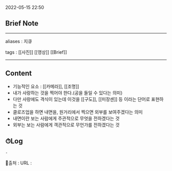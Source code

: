 2022-05-15 22:50
## Brief Note
---
aliases : 지큐

tags : [[사진]] [[영상]] [[Brief]] 

---

## Content
- 기능적인 요소 : [[카메라]], [[조명]]
- 내가 사랑하는 것을 찍어야 한다.(공을 들일 수 있다는 의미)
- 다만 사랑에도 격식이 있는데 이것을 [[구도]], [[미장센]] 등 이라는 단어로 표현하는 것
- 클로즈업을 하면 내면을, 원거리에서 찍으면 외부를 보여주겠다는 의미
- 내면이란 보는 사람에게 주관적으로 무엇을 전하겠다는 것
- 외부는 보는 사람에게 객관적으로 무언가를 전하겠다는 것

## ⏱Log
	-


📙출처 :
URL :